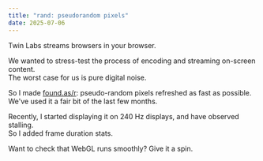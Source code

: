 ```yaml
---
title: "rand: pseudorandom pixels"
date: 2025-07-06
---
```


Twin Labs streams browsers in your browser.

We wanted to stress-test the process of encoding and streaming on-screen content.  
The worst case for us is pure digital noise.

So I made [found.as/r](https://found.as/r): pseudo-random pixels refreshed as fast as possible.  
We've used it a fair bit of the last few months.

Recently, I started displaying it on 240 Hz displays, and have observed stalling.  
So I added frame duration stats.

Want to check that WebGL runs smoothly? Give it a spin.